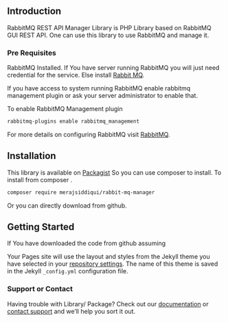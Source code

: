 ## Introduction

RabbitMQ REST API Manager Library is PHP Library based on RabbitMQ GUI REST API. One can use this library to use RabbitMQ  and manage it.

### Pre Requisites

RabbitMQ Installed. If You have server running RabbitMQ you will just need credential for the service. Else install [Rabbit MQ](https://www.rabbitmq.com/).

If you have access to system running RabbitMQ enable rabbitmq management plugin or ask your server administrator to enable that.

To enable RabbitMQ Management plugin 

```markdown
rabbitmq-plugins enable rabbitmq_management

```

For more details on configuring  RabbitMQ visit [RabbitMQ](https://www.rabbitmq.com/).

## Installation

This library is available on [Packagist](https://packagist.org/) So you can use composer to install. To install from composer .

```markdown
composer require merajsiddiqui/rabbit-mq-manager
```

Or you can directly download from github.

## Getting Started

If You have downloaded the code from github  assuming 

Your Pages site will use the layout and styles from the Jekyll theme you have selected in your [repository settings](https://github.com/merajsiddiqui/RabbitMQManager/settings). The name of this theme is saved in the Jekyll `_config.yml` configuration file.

### Support or Contact

Having trouble with Library/ Package? Check out our [documentation](https://help.github.com/categories/github-pages-basics/) or [contact support](https://github.com/contact) and we’ll help you sort it out.
